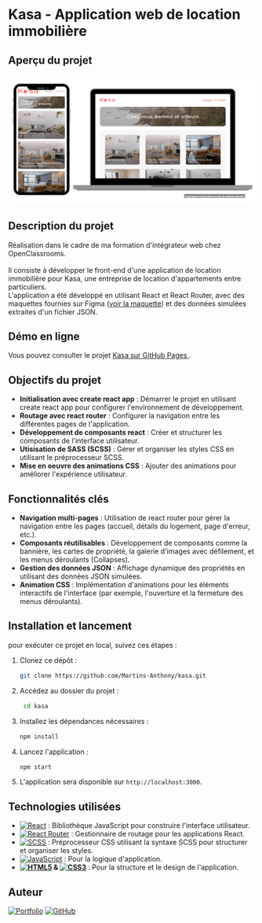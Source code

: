 # Kasa - Application web de location immobilière

## Aperçu du projet

![Aperçu Showcase duo](assets/screenshot.png)

## Description du projet

Réalisation dans le cadre de ma formation d'intégrateur web chez OpenClassrooms.<br><br>
Il consiste à développer le front-end d'une application de location immobilière pour Kasa, une entreprise de location d'appartements entre particuliers.<br>
L'application a été développé en utilisant React et React Router, avec des maquettes fournies sur Figma 
([voir la maquette](https://www.figma.com/design/2BZEoBhyxt5IwZgRn0wGsL/Kasa_FR)) et des données simulées extraites d'un fichier JSON.

## Démo en ligne

Vous pouvez consulter le projet [Kasa sur GitHub Pages ](https://martins-anthony.github.io/kasa/).

## Objectifs du projet

- **Initialisation avec create react app** : Démarrer le projet en utilisant create react app pour configurer l'environnement de développement.
- **Routage avec react router** : Configurer la navigation entre les différentes pages de l'application.
- **Développement de composants react** : Créer et structurer les composants de l'interface utilisateur.
- **Utisisation de SASS (SCSS)** : Gérer et organiser les styles CSS en utilisant le préprocesseur SCSS.
- **Mise en oeuvre des animations CSS** : Ajouter des animations pour améliorer l'expérience utilisateur.

## Fonctionnalités clés

- **Navigation multi-pages** : Utilisation de react router pour gérer la navigation entre les pages (accueil, détails du logement, page d'erreur, etc.).
- **Composants réutilisables** : Développement de composants comme la bannière, les cartes de propriété, la galerie d'images avec défilement, et les menus déroulants (Collapses).
- **Gestion des données JSON** : Affichage dynamique des propriétés en utilisant des données JSON simulées.
- **Animation CSS** : Implémentation d'animations pour les éléments interactifs de l'interface (par exemple, l'ouverture et la fermeture des menus déroulants).

## Installation et lancement

pour exécuter ce projet en local, suivez ces étapes :

1. Clonez ce dépôt :
   ```bash
   git clone https://github.com/Martins-Anthony/kasa.git
   ```
2. Accédez au dossier du projet :
   ```bash
    cd kasa
    ```
3. Installez les dépendances nécessaires :
    ```bash
    npm install
    ```
4. Lancez l'application :
    ```bash
    npm start
    ```
5. L'application sera disponible sur `http://localhost:3000`.

## Technologies utilisées

- [![React](https://img.shields.io/badge/React-20232A?style=flat&logo=react&logoColor=61DAFB)](https://react.dev/) : Bibliothèque JavaScript pour construire l'interface utilisateur.
- [![React Router](https://img.shields.io/badge/React%20Router-CA4245?style=flat&logo=react-router&logoColor=white)](https://reactrouter.com/) : Gestionnaire de routage pour les applications React.
- [![SCSS](https://img.shields.io/badge/SCSS-CC6699?style=flat&logo=sass&logoColor=white)](https://sass-lang.com/) : Préprocesseur CSS utilisant la syntaxe SCSS pour structurer et organiser les styles.
- [![JavaScript](https://img.shields.io/badge/JavaScript-F7DF1E?style=flat&logo=javascript&logoColor=black)](https://developer.mozilla.org/en-US/docs/Web/JavaScript) : Pour la logique d'application.
- **[![HTML5](https://img.shields.io/badge/HTML5-E34F26?style=flat&logo=html5&logoColor=white)](https://developer.mozilla.org/en-US/docs/Web/HTML) & [![CSS3](https://img.shields.io/badge/CSS3-1572B6?style=flat&logo=css3&logoColor=white)](https://developer.mozilla.org/en-US/docs/Web/CSS)** : Pour la structure et le design de l'application.

## Auteur

[![Portfolio](https://img.shields.io/badge/Portfolio-webcraft--anthony.com-blueviolet?style=for-the-badge&logo=internet-explorer&logoColor=white)](http://webcraft-anthony.com)  [![GitHub](https://img.shields.io/badge/GitHub-Martins--Anthony-181717?style=for-the-badge&logo=github&logoColor=white)](https://github.com/Martins-Anthony)
